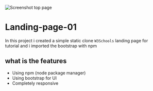 ![Screenshot top page]()
# Landing-page-01 

In this project i created a simple static clone `W3Schools` landing page for tutorial and i imported the bootstrap with npm

## what is the features
- Using npm (node package manager)
- Using bootstrap for UI
- Completely responsive
